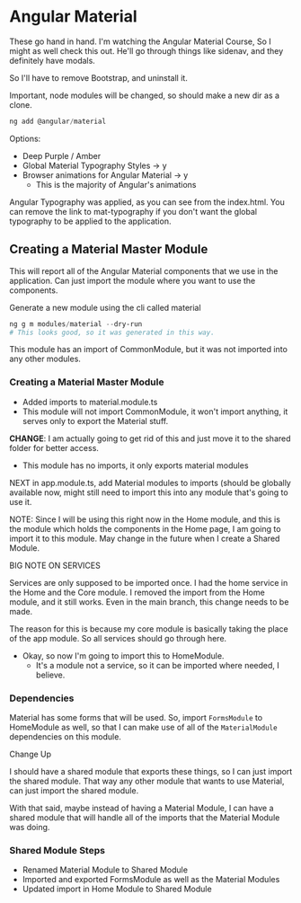 # Angular Material

These go hand in hand. I'm watching the Angular Material Course, So I might as well check this out.
He'll go through things like sidenav, and they definitely have modals.  

So I'll have to remove Bootstrap, and uninstall it.  

Important, node modules will be changed, so should make a new dir as a clone.

```ps1
ng add @angular/material
```

Options:

- Deep Purple / Amber
- Global Material Typography Styles -> y
- Browser animations for Angular Material -> y
  - This is the majority of Angular's animations  

Angular Typography was applied, as you can see from the index.html.
You can remove the link to mat-typography if you don't want the global typography to be applied to the application.

## Creating a Material Master Module

This will report all of the Angular Material components that we use in the application.
Can just import the module where you want to use the components.  

Generate a new module using the cli called material

```ps1
ng g m modules/material --dry-run
# This looks good, so it was generated in this way.
```

This module has an import of CommonModule, but it was not imported into any other modules.

### Creating a Material Master Module

- Added imports to material.module.ts
- This module will not import CommonModule, it won't import anything, it serves only to export the Material stuff.  

**CHANGE**: I am actually going to get rid of this and just move it to the shared folder for better access.

- This module has no imports, it only exports material modules  

NEXT in app.module.ts, add Material modules to imports (should be globally available now, might still need to import this into any module that's going to use it.  

NOTE: Since I will be using this right now in the Home module, and this is the module which holds the components in the Home page, I am going to import it to this module.
May change in the future when I create a Shared Module.  

BIG NOTE ON SERVICES  

Services are only supposed to be imported once. I had the home service in the Home and the Core module.
I removed the import from the Home module, and it still works.
Even in the main branch, this change needs to be made.  

The reason for this is because my core module is basically taking the place of the app module.
So all services should go through here.

- Okay, so now I'm going to import this to HomeModule.
  - It's a module not a service, so it can be imported where needed, I believe.  

### Dependencies

Material has some forms that will be used.
So, import `FormsModule` to HomeModule as well, so that I can make use of all of the `MaterialModule` dependencies on this module.  

Change Up  

I should have a shared module that exports these things, so I can just import the shared module.
That way any other module that wants to use Material, can just import the shared module.  

With that said, maybe instead of having a Material Module, I can have a shared module that will handle all of the imports that the Material Module was doing.  

### Shared Module Steps

- Renamed Material Module to Shared Module
- Imported and exported FormsModule as well as the Material Modules
- Updated import in Home Module to Shared Module
